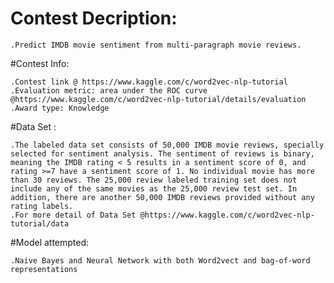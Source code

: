 # Contest Decription:
	
	.Predict IMDB movie sentiment from multi-paragraph movie reviews.
	
#Contest Info:
	
	.Contest link @ https://www.kaggle.com/c/word2vec-nlp-tutorial
	.Evaluation metric: area under the ROC curve @https://www.kaggle.com/c/word2vec-nlp-tutorial/details/evaluation
	.Award type: Knowledge
	
#Data Set :
	
	.The labeled data set consists of 50,000 IMDB movie reviews, specially selected for sentiment analysis. The sentiment of reviews is binary, meaning the IMDB rating < 5 results in a sentiment score of 0, and rating >=7 have a sentiment score of 1. No individual movie has more than 30 reviews. The 25,000 review labeled training set does not include any of the same movies as the 25,000 review test set. In addition, there are another 50,000 IMDB reviews provided without any rating labels.
	.For more detail of Data Set @https://www.kaggle.com/c/word2vec-nlp-tutorial/data
	
#Model attempted:
    
	.Naive Bayes and Neural Network with both Word2vect and bag-of-word representations